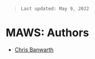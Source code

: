 >`Last updated: May 9, 2022`

# MAWS: Authors

* [Chris Banwarth](https://github.com/APrettyCoolProgram)